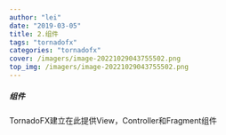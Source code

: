 ```yaml
---
author: "lei"
date: "2019-03-05"
title: 2.组件
tags: "tornadofx"
categories: "tornadofx"
cover: /imagers/image-20221029043755502.png
top_img: /imagers/image-20221029043755502.png
---
```


##### 组件

TornadoFX建立在此提供View，Controller和Fragment组件
